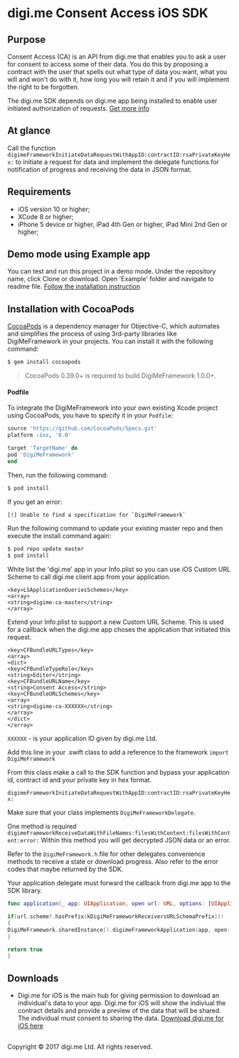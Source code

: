 # digi.me Consent Access iOS SDK

## Purpose
Consent Access (CA) is an API from digi.me that enables you to ask a user for consent to access some of their data. You do this by proposing a contract with the user that spells out what type of data you want, what you will and won't do with it, how long you will retain it and if you will implement the right to be forgotten.

The digi.me SDK depends on digi.me app being installed to enable user initiated authorization of requests. [Get more info](http://devsupport.digi.me/)

## At glance
Call the function `digimeFrameworkInitiateDataRequestWithAppID:contractID:rsaPrivateKeyHex:` to initiate a request for data and implement the delegate functions for notification of progress and receiving the data in JSON format.

## Requirements

- iOS version 10 or higher;
- XCode 8 or higher;
- iPhone 5 device or higher, iPad 4th Gen or higher, iPad Mini 2nd Gen or higher;

## Demo mode using Example app

You can test and run this project in a demo mode. Under the repository name, click Clone or download. Open 'Example' folder and navigate to readme file. [Follow the installation instruction](https://github.com/digime/digime-ios-sdk/tree/master/Example)

## Installation with CocoaPods

[CocoaPods](http://cocoapods.org) is a dependency manager for Objective-C, which automates and simplifies the process of using 3rd-party libraries like DigiMeFramework in your projects. You can install it with the following command:

```bash
$ gem install cocoapods
```

> CocoaPods 0.39.0+ is required to build DigiMeFramework 1.0.0+.

#### Podfile

To integrate the DigiMeFramework into your own existing Xcode project using CocoaPods, you have to specify it in your `Podfile`:

```ruby
source 'https://github.com/CocoaPods/Specs.git'
platform :ios, '8.0'

target 'TargetName' do
pod 'DigiMeFramework'
end
```

Then, run the following command:

```bash
$ pod install
```
If you get an error:

```bash
[!] Unable to find a specification for `DigiMeFramework`
```

Run the following command to update your existing master repo and then execute the install command again:

```bash
$ pod repo update master
$ pod install
```

White list the 'digi.me' app in your Info.plist so you can use iOS Custom URL Scheme to call digi.me client app from your application.

```plist
<key>LSApplicationQueriesSchemes</key>
<array>
<string>digime-ca-master</string>
</array>
```

Extend your Info.plist to support a new Custom URL Scheme. This is used for a callback when the digi.me app choses the application that initiated this request.

```plist
<key>CFBundleURLTypes</key>
<array>
<dict>
<key>CFBundleTypeRole</key>
<string>Editor</string>
<key>CFBundleURLName</key>
<string>Consent Access</string>
<key>CFBundleURLSchemes</key>
<array>
<string>digime-ca-XXXXXX</string>
</array>
</dict>
</array>
```
`XXXXXX` - is your application ID given by digi.me Ltd.

Add this line in your .swift class to add a reference to the framework  `import DigiMeFramework`

From this class make a call to the SDK function and bypass your application id, contract id and your private key in hex format.

`digimeFrameworkInitiateDataRequestWithAppID:contractID:rsaPrivateKeyHex:`

Make sure that your class implements `DigiMeFrameworkDelegate`.

One method is required `digimeFrameworkReceiveDataWithFileNames:filesWithContent:filesWithContent:error:` Within this method you will get decrypted JSON data or an error.

Refer to the `DigiMeFramework.h` file for other delegates convenience methods to receive a state or download progress. Also refer to the error codes that maybe returned by the SDK.

Your application delegate must forward the callback from digi.me app to the SDK library.

```swift
func application(_ app: UIApplication, open url: URL, options: [UIApplicationOpenURLOptionsKey : Any] = [:]) -> Bool {

if(url.scheme?.hasPrefix(kDigiMeFrameworkReceiversURLSchemaPrefix))!
{
DigiMeFramework.sharedInstance().digimeFrameworkApplication(app, open: url, options: options)
}

return true
}
```
## Downloads

- Digi.me for iOS is the main hub for giving permission to download an individual's data to your app. Digi.me for iOS will show the indiviual the contract details and provide a preview of the data that will be shared. The individual must consent to sharing the data. [Download digi.me for iOS here](https://itunes.apple.com/us/app/digi-me/id1234541790)

##
Copyright © 2017 digi.me Ltd. All rights reserved.



